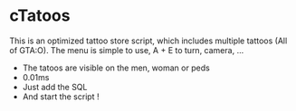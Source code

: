 # cTatoos
This is an optimized tattoo store script, which includes multiple tattoos (All of GTA:O). The menu is simple to use, A + E to turn, camera, ...

- The tatoos are visible on the men, woman or peds
- 0.01ms
- Just add the SQL
- And start the script !
